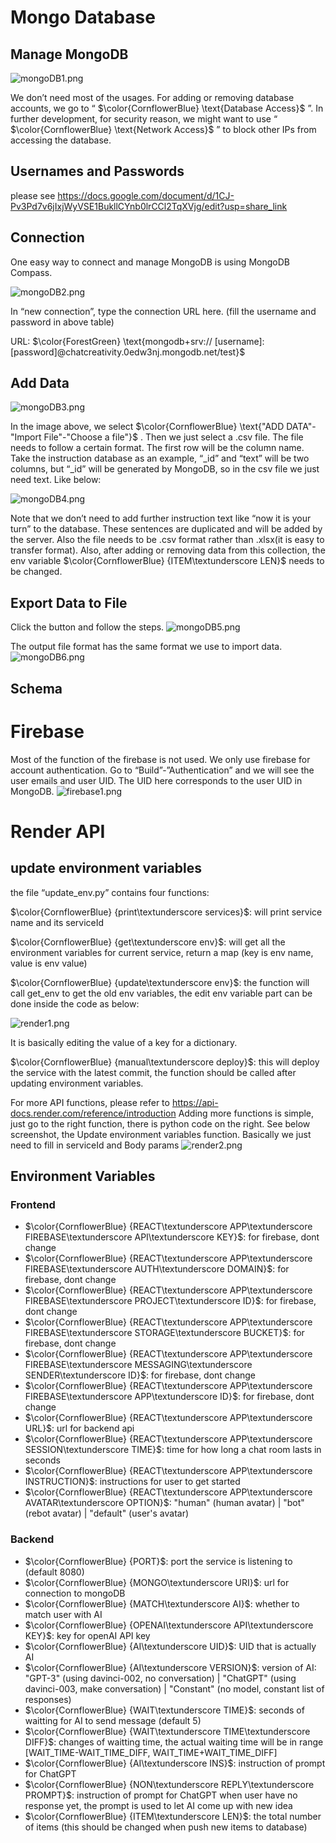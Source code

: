 
# Mongo Database

## Manage MongoDB

![mongoDB1.png](./content/mongoDB1.png)

We don’t need most of the usages. For adding or removing database accounts, we go to “
$\color{CornflowerBlue} \text{Database Access}$
”. In further development, for security reason, we might want to use “
$\color{CornflowerBlue} \text{Network Access}$
” to block other IPs from accessing the database.

## Usernames and Passwords
please see https://docs.google.com/document/d/1CJ-Pv3Pd7v6jIxjWyVSE1BukllCYnb0lrCCl2TqXVjg/edit?usp=share_link

## Connection
One easy way to connect and manage MongoDB is using MongoDB Compass. 

![mongoDB2.png](./content/mongoDB2.png)

In “new connection”, type the connection URL here. (fill the username and password in above table)

URL:
$\color{ForestGreen} \text{mongodb+srv:// [username]:[password]@chatcreativity.0edw3nj.mongodb.net/test}$ 

## Add Data
![mongoDB3.png](./content/mongoDB3.png)

In the image above, we select 
$\color{CornflowerBlue} \text{"ADD DATA"-"Import File"-"Choose a file"}$
. Then we just select a .csv file. The file needs to follow a certain format. The first row will be the column name. Take the instruction database as an example, “_id” and “text” will be two columns, but “_id” will be generated by MongoDB, so in the csv file we just need text. Like below:

![mongoDB4.png](./content/mongoDB4.png)

Note that we don’t need to add further instruction text like “now it is your turn” to the database. These sentences are duplicated and will be added by the server. Also the file needs to be .csv format rather than .xlsx(it is easy to transfer format). Also, after adding or removing data from this collection, the env variable 
$\color{CornflowerBlue} {ITEM\textunderscore LEN}$
needs to be changed.

## Export Data to File
Click the button and follow the steps. 
![mongoDB5.png](./content/mongoDB5.png)

The output file format has the same format we use to import data.
![mongoDB6.png](./content/mongoDB6.png)


## Schema


# Firebase
Most of the function of the firebase is not used. We only use firebase for account authentication. Go to “Build”-”Authentication” and we will see the user emails and user UID. The UID here corresponds to the user UID in MongoDB.
![firebase1.png](./content/firebase1.png)


# Render API
## update environment variables
the file “update_env.py” contains four functions:

$\color{CornflowerBlue} {print\textunderscore services}$: will print service name and its serviceId

$\color{CornflowerBlue} {get\textunderscore env}$: will get all the environment variables for current service, return a map (key is env name, value is env value)

$\color{CornflowerBlue} {update\textunderscore env}$: the function will call get_env to get the old env variables, the edit env variable part can be done inside the code as below:

![render1.png](./content/render1.png)

It is basically editing the value of a key for a dictionary.

$\color{CornflowerBlue} {manual\textunderscore deploy}$: this will deploy the service with the latest commit, the function should be called after updating environment variables.

For more API functions, please refer to https://api-docs.render.com/reference/introduction
Adding more functions is simple, just go to the right function, there is python code on the right. See below screenshot, the Update environment variables function. Basically we just need to fill in serviceId and Body params
![render2.png](./content/render2.png)

## Environment Variables
### Frontend
* $\color{CornflowerBlue} {REACT\textunderscore APP\textunderscore FIREBASE\textunderscore API\textunderscore KEY}$: for firebase, dont change
* $\color{CornflowerBlue} {REACT\textunderscore APP\textunderscore FIREBASE\textunderscore AUTH\textunderscore DOMAIN}$: for firebase, dont change
* $\color{CornflowerBlue} {REACT\textunderscore APP\textunderscore FIREBASE\textunderscore PROJECT\textunderscore ID}$: for firebase, dont change
* $\color{CornflowerBlue} {REACT\textunderscore APP\textunderscore FIREBASE\textunderscore STORAGE\textunderscore BUCKET}$: for firebase, dont change
* $\color{CornflowerBlue} {REACT\textunderscore APP\textunderscore FIREBASE\textunderscore MESSAGING\textunderscore SENDER\textunderscore ID}$: for firebase, dont change
* $\color{CornflowerBlue} {REACT\textunderscore APP\textunderscore FIREBASE\textunderscore APP\textunderscore ID}$: for firebase, dont change
* $\color{CornflowerBlue} {REACT\textunderscore APP\textunderscore URL}$: url for backend api
* $\color{CornflowerBlue} {REACT\textunderscore APP\textunderscore SESSION\textunderscore TIME}$: time for how long a chat room lasts in seconds
* $\color{CornflowerBlue} {REACT\textunderscore APP\textunderscore INSTRUCTION}$: instructions for user to get started 
* $\color{CornflowerBlue} {REACT\textunderscore APP\textunderscore AVATAR\textunderscore OPTION}$: "human" (human avatar) | "bot" (rebot avatar) | "default" (user's avatar)

### Backend
* $\color{CornflowerBlue} {PORT}$: port the service is listening to (default 8080)
* $\color{CornflowerBlue} {MONGO\textunderscore URI}$: url for connection to mongoDB
* $\color{CornflowerBlue} {MATCH\textunderscore AI}$: whether to match user with AI
* $\color{CornflowerBlue} {OPENAI\textunderscore API\textunderscore KEY}$: key for openAI API key
* $\color{CornflowerBlue} {AI\textunderscore UID}$: UID that is actually AI
* $\color{CornflowerBlue} {AI\textunderscore VERSION}$: version of AI: 
"GPT-3" (using davinci-002, no conversation) | 
"ChatGPT" (using davinci-003, make conversation) | 
"Constant" (no model, constant list of responses)
* $\color{CornflowerBlue} {WAIT\textunderscore TIME}$: seconds of waitting for AI to send message (default 5)
* $\color{CornflowerBlue} {WAIT\textunderscore TIME\textunderscore DIFF}$: changes of waitting time, the actual waiting time will be in range [WAIT_TIME-WAIT_TIME_DIFF, WAIT_TIME+WAIT_TIME_DIFF]
* $\color{CornflowerBlue} {AI\textunderscore INS}$: instruction of prompt for ChatGPT
* $\color{CornflowerBlue} {NON\textunderscore REPLY\textunderscore PROMPT}$: instruction of prompt for ChatGPT when user have no response yet, the prompt is used to let AI come up with new idea
* $\color{CornflowerBlue} {ITEM\textunderscore LEN}$: the total number of items (this should be changed when push new items to database)
